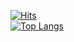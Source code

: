 [![Hits](https://hits.seeyoufarm.com/api/count/incr/badge.svg?url=https%3A%2F%2Fgithub.com%2Ftrptc%2Fhit-counter&count_bg=%23F6BC33&title_bg=%23282828&icon=github.svg&icon_color=%23E7E7E7&title=View&edge_flat=false)](https://hits.seeyoufarm.com) </br>
[![Top Langs](https://github-readme-stats.vercel.app/api/top-langs/?username=trptc&theme=gruvbox)](https://github.com/trptc/github-readme-stats)
